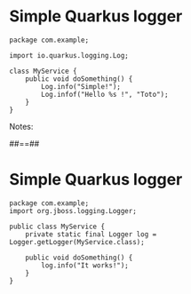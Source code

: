 <!-- .slide: class="with-code" -->

# Simple Quarkus logger

```Java[3,7]
package com.example;

import io.quarkus.logging.Log;

class MyService {
    public void doSomething() {
        Log.info("Simple!");
        Log.infof("Hello %s !", "Toto");
    }
}
```

Notes:

##==##

<!-- .slide: class="with-code" -->

# Simple Quarkus logger

```Java[2,5,8]
package com.example;
import org.jboss.logging.Logger;

public class MyService {
    private static final Logger log = Logger.getLogger(MyService.class);

    public void doSomething() {
        log.info("It works!");
    }
}
```
